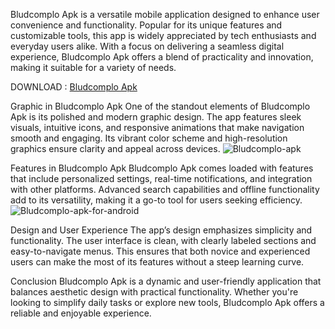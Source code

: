 Bludcomplo Apk is a versatile mobile application designed to enhance user convenience and functionality. Popular for its unique features and customizable tools, this app is widely appreciated by tech enthusiasts and everyday users alike. With a focus on delivering a seamless digital experience, Bludcomplo Apk offers a blend of practicality and innovation, making it suitable for a variety of needs.

DOWNLOAD : [Bludcomplo Apk](https://apkmodjoy.net/bludcomplo/)

Graphic in Bludcomplo Apk
One of the standout elements of Bludcomplo Apk is its polished and modern graphic design. The app features sleek visuals, intuitive icons, and responsive animations that make navigation smooth and engaging. Its vibrant color scheme and high-resolution graphics ensure clarity and appeal across devices.
![Bludcomplo-apk](https://github.com/user-attachments/assets/dc4d037d-076a-4a06-92e6-5e5342fd5231)

Features in Bludcomplo Apk
Bludcomplo Apk comes loaded with features that include personalized settings, real-time notifications, and integration with other platforms. Advanced search capabilities and offline functionality add to its versatility, making it a go-to tool for users seeking efficiency.
![Bludcomplo-apk-for-android](https://github.com/user-attachments/assets/8097eba8-be2b-40ff-a4b5-ffa26dc59993)

Design and User Experience
The app’s design emphasizes simplicity and functionality. The user interface is clean, with clearly labeled sections and easy-to-navigate menus. This ensures that both novice and experienced users can make the most of its features without a steep learning curve.

Conclusion
Bludcomplo Apk is a dynamic and user-friendly application that balances aesthetic design with practical functionality. Whether you're looking to simplify daily tasks or explore new tools, Bludcomplo Apk offers a reliable and enjoyable experience.
